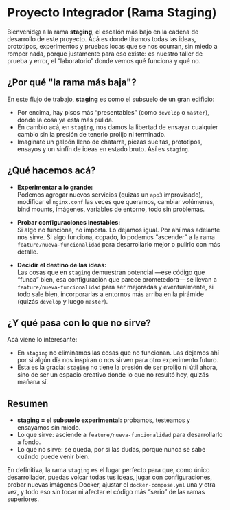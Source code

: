 # Proyecto Integrador (Rama Staging)

Bienvenid@ a la rama **staging**, el escalón más bajo en la cadena de desarrollo de este proyecto. Acá es donde tiramos todas las ideas, prototipos, experimentos y pruebas locas que se nos ocurran, sin miedo a romper nada, porque justamente para eso existe: es nuestro taller de prueba y error, el “laboratorio” donde vemos qué funciona y qué no.

## ¿Por qué "la rama más baja"?

En este flujo de trabajo, **staging** es como el subsuelo de un gran edificio:  
- Por encima, hay pisos más “presentables” (como `develop` o `master`), donde la cosa ya está más pulida.  
- En cambio acá, en `staging`, nos damos la libertad de ensayar cualquier cambio sin la presión de tenerlo prolijo ni terminado.  
- Imaginate un galpón lleno de chatarra, piezas sueltas, prototipos, ensayos y un sinfín de ideas en estado bruto. Así es `staging`.

## ¿Qué hacemos acá?

- **Experimentar a lo grande:**  
  Podemos agregar nuevos servicios (quizás un `app3` improvisado), modificar el `nginx.conf` las veces que queramos, cambiar volúmenes, bind mounts, imágenes, variables de entorno, todo sin problemas.

- **Probar configuraciones inestables:**  
  Si algo no funciona, no importa. Lo dejamos igual. Por ahí más adelante nos sirve. Si algo funciona, copado, lo podemos “ascender” a la rama `feature/nueva-funcionalidad` para desarrollarlo mejor o pulirlo con más detalle.

- **Decidir el destino de las ideas:**  
  Las cosas que en `staging` demuestran potencial —ese código que “funca” bien, esa configuración que parece prometedora— se llevan a `feature/nueva-funcionalidad` para ser mejoradas y eventualmente, si todo sale bien, incorporarlas a entornos más arriba en la pirámide (quizás `develop` y luego `master`).

## ¿Y qué pasa con lo que no sirve?

Acá viene lo interesante:  
- En `staging` no eliminamos las cosas que no funcionan. Las dejamos ahí por si algún día nos inspiran o nos sirven para otro experimento futuro.  
- Esta es la gracia: `staging` no tiene la presión de ser prolijo ni útil ahora, sino de ser un espacio creativo donde lo que no resultó hoy, quizás mañana sí.

## Resumen

- **staging = el subsuelo experimental:** probamos, testeamos y ensayamos sin miedo.  
- Lo que sirve: asciende a `feature/nueva-funcionalidad` para desarrollarlo a fondo.  
- Lo que no sirve: se queda, por si las dudas, porque nunca se sabe cuándo puede venir bien.

En definitiva, la rama `staging` es el lugar perfecto para que, como único desarrollador, puedas volcar todas tus ideas, jugar con configuraciones, probar nuevas imágenes Docker, ajustar el `docker-compose.yml` una y otra vez, y todo eso sin tocar ni afectar el código más “serio” de las ramas superiores. 

